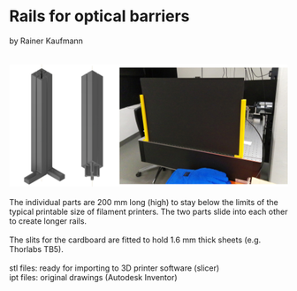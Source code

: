 # Rails for optical barriers
by Rainer Kaufmann
<br><br><br>
<img src="https://raw.githubusercontent.com/rainerkaufmann/barrier-rails/main/barrier-rails_2.jpg" width="512">
<br><br>
The individual parts are 200 mm long (high) to stay below the limits of the typical printable size of filament printers. The two parts slide into each other to create longer rails.
<br><br>
The slits for the cardboard are fitted to hold 1.6 mm thick sheets (e.g. Thorlabs TB5).
<br><br>
stl files: ready for importing to 3D printer software (slicer)
<br>
ipt files: original drawings (Autodesk Inventor)
<br><br>
